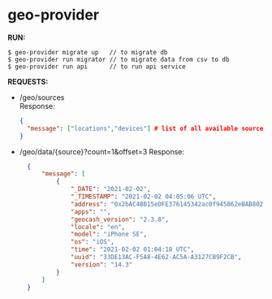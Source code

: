 # geo-provider


**RUN:** <br>
```
$ geo-provider migrate up   // to migrate db
$ geo-provider run migrator // to migrate data from csv to db
$ geo-provider run api      // to run api service
```

**REQUESTS:** <br>

* /geo/sources <br>
  Response:
  ```json
  {
    "message": ["locations","devices"] # list of all available sources
  } 
  ```

* /geo/data/{source}?count=1&offset=3 Response:
  ```json
    {
        "message": [
            {
                "_DATE": "2021-02-02",
                "_TIMESTAMP": "2021-02-02 04:05:06 UTC",
                "address": "0x2bAC4BB15eDFE376145342ac0f945862eBAB8029",
                "apps": "",
                "geocash_version": "2.3.8",
                "locale": "en",
                "model": "iPhone SE",
                "os": "iOS",
                "time": "2021-02-02 01:04:18 UTC",
                "uuid": "33DE13AC-F5A8-4E62-AC5A-A3127CB9F2CB",
                "version": "14.3"
            }
        ]
    }

```
